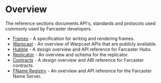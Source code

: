 # Overview

The reference sections documents API's, standards and protocols used commonly used by Farcaster developers.

- [Frames](/reference/frames/spec) - A specification for writing and rendering frames.
- [Warpcast](/reference/warpcast/api) - An overview of Warpcast APIs that are publicly available.
- [Hubble](/reference/hubble/architecture) - A design overview and API reference for Farcaster Hubs.
- [Replicator](/reference/replicator/schema) - An overview and schema for the replicator.
- [Contracts](/reference/contracts/index) - A design overview and ABI reference for Farcaster contracts.
- [FName Registry](/reference/fname/api) - An overview and API reference for the Farcaster Name Server.
